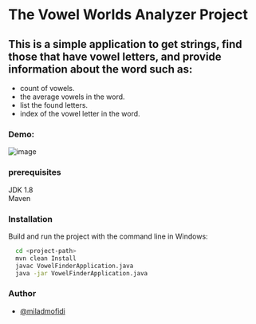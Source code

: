 # The Vowel Worlds Analyzer Project

## This is a simple application to get strings, find those that have vowel letters, and provide information about the word such as:
- count of vowels.
- the average vowels in the word.
- list the found letters.
- index of the vowel letter in the word.

### Demo:
![image](https://github.com/user-attachments/assets/b385f22c-f96d-41b0-8779-801542a11105)


### prerequisites
JDK 1.8  
Maven

### Installation

Build and run the project with the command line in Windows:

```bash
  cd <project-path>
  mvn clean Install
  javac VowelFinderApplication.java
  java -jar VowelFinderApplication.java
```
### Author

- [@miladmofidi](https://www.github.com/miladmofidi)
